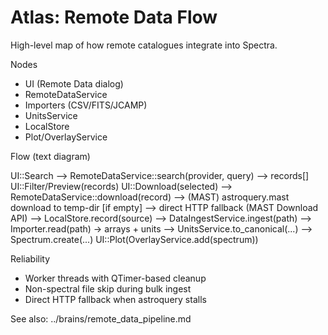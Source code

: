 # Atlas: Remote Data Flow

High-level map of how remote catalogues integrate into Spectra.

Nodes
- UI (Remote Data dialog)
- RemoteDataService
- Importers (CSV/FITS/JCAMP)
- UnitsService
- LocalStore
- Plot/OverlayService

Flow (text diagram)

UI::Search --> RemoteDataService::search(provider, query)
    --> records[]
UI::Filter/Preview(records)
UI::Download(selected) --> RemoteDataService::download(record)
    --> (MAST) astroquery.mast download to temp-dir
        [if empty] --> direct HTTP fallback (MAST Download API)
    --> LocalStore.record(source)
    --> DataIngestService.ingest(path)
        --> Importer.read(path) -> arrays + units
        --> UnitsService.to_canonical(...)
        --> Spectrum.create(...)
UI::Plot(OverlayService.add(spectrum))

Reliability
- Worker threads with QTimer-based cleanup
- Non-spectral file skip during bulk ingest
- Direct HTTP fallback when astroquery stalls

See also: ../brains/remote_data_pipeline.md
